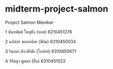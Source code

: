 # midterm-project-salmon
Project Salmon Member

1	นันทพันธ์ ใหญ่ยิ่ง (บอส) 6210451276

2	นภัสสร พลอยฉัตร (ฟิล์ม) 6310450034

3	รินลดา ติระศิริชัย (โอปอล์) 6310450671

4	จิรัชญา พูลผล (ปิ่น) 6310451022
